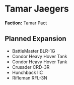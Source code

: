 # Tamar Jaegers
**Faction:** Tamar Pact
## Planned Expansion
- BattleMaster BLR-1G
- Condor Heavy Hover Tank
- Condor Heavy Hover Tank
- Crusader CRD-3R
- Hunchback IIC
- Rifleman RFL-3N
